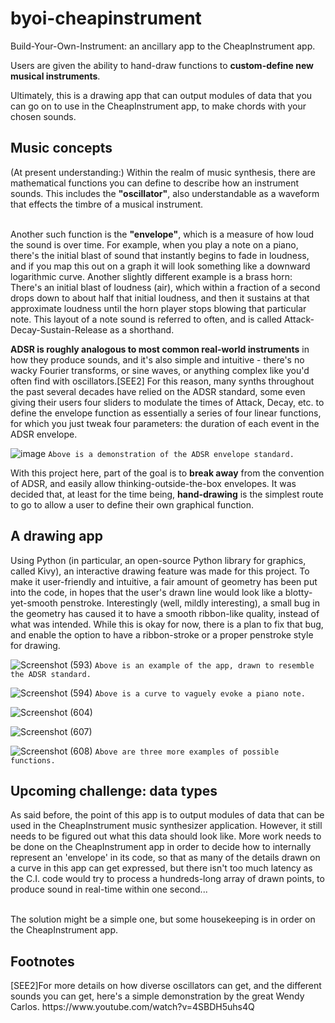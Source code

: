 # byoi-cheapinstrument
Build-Your-Own-Instrument: an ancillary app to the CheapInstrument app.

Users are given the ability to hand-draw functions to <b>custom-define new musical instruments</b>.

Ultimately, this is a drawing app that can output modules of data that you can go on to use in the CheapInstrument app, to make chords with your chosen sounds.

<h2>Music concepts</h2>
(At present understanding:) Within the realm of music synthesis, there are mathematical functions you can define to describe how an instrument sounds. This includes the <b>"oscillator"</b>, also understandable as a waveform that effects the timbre of a musical instrument.

<br>Another such function is the <b>"envelope"</b>, which is a measure of how loud the sound is over time. For example, when you play a note on a piano, there's the initial blast of sound that instantly begins to fade in loudness, and if you map this out on a graph it will look something like a downward logarithmic curve. Another slightly different example is a brass horn: There's an initial blast of loudness (air), which within a fraction of a second drops down to about half that initial loudness, and then it sustains at that approximate loudness until the horn player stops blowing that particular note. This layout of a note sound is referred to often, and is called Attack-Decay-Sustain-Release as a shorthand.

<b>ADSR is roughly analogous to most common real-world instruments</b> in how they produce sounds, and it's also simple and intuitive - there's no wacky Fourier transforms, or sine waves, or anything complex like you'd often find with oscillators.[SEE2] For this reason, many synths throughout the past several decades have relied on the ADSR standard, some even giving their users four sliders to modulate the times of Attack, Decay, etc. to define the envelope function as essentially a series of four linear functions, for which you just tweak four parameters: the duration of each event in the ADSR envelope.

![image](https://user-images.githubusercontent.com/91765107/138204008-a2f45fa9-1cce-4a31-b63d-83716403153b.png)
```Above is a demonstration of the ADSR envelope standard.```


With this project here, part of the goal is to <b>break away</b> from the convention of ADSR, and easily allow thinking-outside-the-box envelopes. It was decided that, at least for the time being, <b>hand-drawing</b> is the simplest route to go to allow a user to define their own graphical function.

<h2>A drawing app</h2>

Using Python (in particular, an open-source Python library for graphics, called Kivy), an interactive drawing feature was made for this project. To make it user-friendly and intuitive, a fair amount of geometry has been put into the code, in hopes that the user's drawn line would look like a blotty-yet-smooth penstroke. Interestingly (well, mildly interesting), a small bug in the geometry has caused it to have a smooth ribbon-like quality, instead of what was intended. While this is okay for now, there is a plan to fix that bug, and enable the option to have a ribbon-stroke or a proper penstroke style for drawing.

![Screenshot (593)](https://user-images.githubusercontent.com/91765107/138289507-2b6e9fe8-9f8b-4e37-b775-5068084fb608.png)
```Above is an example of the app, drawn to resemble the ADSR standard.```

![Screenshot (594)](https://user-images.githubusercontent.com/91765107/138289599-72cc0bb6-3f61-43b5-887d-b969d7114d85.png)
```Above is a curve to vaguely evoke a piano note.```

![Screenshot (604)](https://user-images.githubusercontent.com/91765107/138289624-da71b222-05ec-4499-b279-7c17d9aa55ca.png)

![Screenshot (607)](https://user-images.githubusercontent.com/91765107/138289879-7e02b420-0edb-4077-ac08-6c662c578b52.png)

![Screenshot (608)](https://user-images.githubusercontent.com/91765107/138289909-51809ba4-9dbd-472c-bc4d-8d9ed939c3aa.png)
```Above are three more examples of possible functions.```

<h2>Upcoming challenge: data types</h2>
As said before, the point of this app is to output modules of data that can be used in the CheapInstrument music synthesizer application. However, it still needs to be figured out what this data should look like. More work needs to be done on the CheapInstrument app in order to decide how to internally represent an 'envelope' in its code, so that as many of the details drawn on a curve in this app can get expressed, but there isn't too much latency as the C.I. code would try to process a hundreds-long array of drawn points, to produce sound in real-time within one second...

<br>The solution might be a simple one, but some housekeeping is in order on the CheapInstrument app.</br>

<h2>Footnotes</h2>
[SEE2]For more details on how diverse oscillators can get, and the different sounds you can get, here's a simple demonstration by the great Wendy Carlos. https://www.youtube.com/watch?v=4SBDH5uhs4Q

